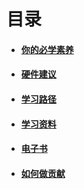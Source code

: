 # 目录

- #### [你的必学素养](./must-learn.md)
- #### [硬件建议](./hardware.md)
- #### [学习路径](./learning-route.md)
- #### [学习资料](./resource.md)
- #### [电子书](./ebooks.md)
- #### [如何做贡献](./how-to-contribute.md)